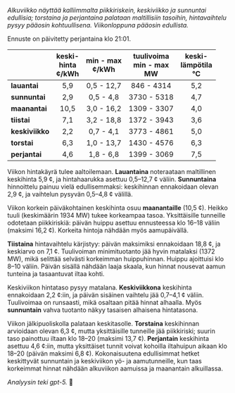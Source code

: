 *Alkuviikko näyttää kalliimmalta piikkiriskein, keskiviikko ja sunnuntai edullisia; torstaina ja perjantaina palataan maltillisiin tasoihin, hintavaihtelu pysyy pääosin kohtuullisena. Viikonloppuna pääosin edullista.*

Ennuste on päivitetty perjantaina klo 21:01.

|                 | keski-<br>hinta<br>¢/kWh | min - max<br>¢/kWh | tuulivoima<br>min - max<br>MW | keski-<br>lämpötila<br>°C |
|:-------------|:----------------:|:----------------:|:-------------:|:-------------:|
| **lauantai**   | 5,9 | 0,5 - 12,7 | 846 - 4314 | 5,2 |
| **sunnuntai**  | 2,9 | 0,5 - 4,8 | 3730 - 5318 | 4,7 |
| **maanantai**  | 10,5 | 3,0 - 16,2 | 1309 - 3307 | 4,0 |
| **tiistai**    | 7,1 | 3,2 - 18,8 | 1372 - 3943 | 3,6 |
| **keskiviikko**| 2,2 | 0,7 - 4,1 | 3773 - 4861 | 5,0 |
| **torstai**    | 6,3 | 1,0 - 13,7 | 1430 - 4576 | 6,3 |
| **perjantai**  | 4,6 | 1,8 - 6,8 | 1399 - 3069 | 7,5 |

Viikon hintakäyrä tulee aaltoilemaan. **Lauantaina** noteraataan maltillinen keskihinta 5,9 ¢, ja hintahaarukka asettuu 0,5–12,7 ¢ väliin. **Sunnuntaina** hinnoittelu painuu vielä edullisemmaksi: keskihinnan ennakoidaan olevan 2,9 ¢, ja vaihtelun pysyvän 0,5–4,8 ¢ välillä.

Viikon korkein päiväkohtainen keskihinta osuu **maanantaille** (10,5 ¢). Heikko tuuli (keskimäärin 1934 MW) tukee korkeampaa tasoa. Yksittäisille tunneille odotetaan piikkiriskiä: päivän huippu asettuu ennusteessa klo 16–18 väliin (maksimi 16,2 ¢). Korkeita hintoja nähdään myös aamupäivällä.

**Tiistaina** hintavaihtelu kärjistyy: päivän maksimiksi ennakoidaan 18,8 ¢, ja keskiarvo on 7,1 ¢. Tuulivoiman minimituotanto jää hyvin matalaksi (1372 MW), mikä selittää selvästi korkeimman huippuhinnan. Huippu ajoittuisi klo 8–10 väliin. Päivän sisällä nähdään laaja skaala, kun hinnat nousevat aamun tunteina ja tasaantuvat iltaa kohti.

Keskiviikon hintataso pysyy matalana. **Keskiviikkona** keskihinta ennakoidaan 2,2 ¢:iin, ja päivän sisäinen vaihtelu jää 0,7–4,1 ¢ väliin. Tuulivoimaa on runsaasti, mikä osaltaan pitää hinnat alhaalla. Myös **sunnuntain** vahva tuotanto näkyy tasaisen alhaisena hintatasona.

Viikon jälkipuoliskolla palataan keskitasolle. **Torstaina** keskihinnan arvioidaan olevan 6,3 ¢, mutta yksittäisille tunneille jää piikkiriski; suurin taso painottuu iltaan klo 18–20 (maksimi 13,7 ¢). **Perjantain** keskihinta asettuu 4,6 ¢:iin, mutta yksittäiset tunnit voivat kohoilla iltahuipun aikaan klo 18–20 (päivän maksimi 6,8 ¢). Kokonaisuutena edullisimmat hetket keskittyvät sunnuntain ja keskiviikon yö- ja aamutunneille, kun taas korkeimmat hinnat nähdään alkuviikon aamuissa ja maanantain alkuillassa.

*Analyysin teki gpt-5.* 🎢
